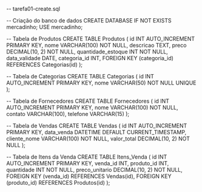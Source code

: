 -- tarefa01-create.sql

-- Criação do banco de dados
CREATE DATABASE IF NOT EXISTS mercadinho;
USE mercadinho;

-- Tabela de Produtos
CREATE TABLE Produtos (
    id INT AUTO_INCREMENT PRIMARY KEY,
    nome VARCHAR(100) NOT NULL,
    descricao TEXT,
    preco DECIMAL(10, 2) NOT NULL,
    quantidade_estoque INT NOT NULL,
    data_validade DATE,
    categoria_id INT,
    FOREIGN KEY (categoria_id) REFERENCES Categorias(id)
);

-- Tabela de Categorias
CREATE TABLE Categorias (
    id INT AUTO_INCREMENT PRIMARY KEY,
    nome VARCHAR(50) NOT NULL UNIQUE
);

-- Tabela de Fornecedores
CREATE TABLE Fornecedores (
    id INT AUTO_INCREMENT PRIMARY KEY,
    nome VARCHAR(100) NOT NULL,
    contato VARCHAR(100),
    telefone VARCHAR(15)
);

-- Tabela de Vendas
CREATE TABLE Vendas (
    id INT AUTO_INCREMENT PRIMARY KEY,
    data_venda DATETIME DEFAULT CURRENT_TIMESTAMP,
    cliente_nome VARCHAR(100) NOT NULL,
    valor_total DECIMAL(10, 2) NOT NULL
);

-- Tabela de Itens da Venda
CREATE TABLE Itens_Venda (
    id INT AUTO_INCREMENT PRIMARY KEY,
    venda_id INT,
    produto_id INT,
    quantidade INT NOT NULL,
    preco_unitario DECIMAL(10, 2) NOT NULL,
    FOREIGN KEY (venda_id) REFERENCES Vendas(id),
    FOREIGN KEY (produto_id) REFERENCES Produtos(id)
);

